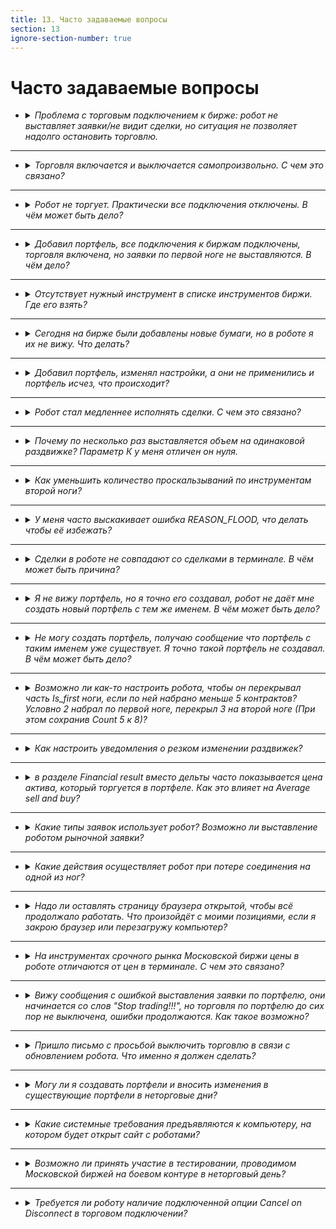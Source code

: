 ```yaml
---
title: 13. Часто задаваемые вопросы
section: 13
ignore-section-number: true
---
```


# Часто задаваемые вопросы

- <details>
    <summary><i>Проблема с торговым подключением к бирже: робот не выставляет заявки/не видит сделки, но ситуация не позволяет надолго остановить торговлю.<Anchor :ids="['faq.lost_orders']" /></i></summary>

    1. Напишите письмо в поддержку с описанием проблемы;
    2. Выключите торговлю по всем портфелям, торгующим через данное транзакционное подключение, убедитесь, что не осталось активных заявок;
    3. Сбросьте статусы заявок по всем портфелям из пункта 2. Функционал `Reset statuses` описан [тут](getting-started.md#portfolio_actions.reset_statuses);
    4. Преподключите проблемное транзакционное подключение;
    5. Включите торговлю по портфелям из пункта 2;
    6. Если в течении пары часов проблема повторится, то выключите торговлю по всем портфелям, торгующим через данное транзакционное подключение, и больше не включайте, пока не получите ответ от поддержки.

    </details>
---
- <details>
    <summary><i>Торговля включается и выключается самопроизвольно. С чем это связано?<Anchor :ids="['faq.timetable']" /></i></summary>

    Скорее всего задано расписание для торговли или специально задано такое поведение в формулах.

    </details>
---
- <details>
    <summary><i>Робот не торгует. Практически все подключения отключены. В чём может быть дело?<Anchor :ids="['faq.license']" /></i></summary>

    Самая вероятная причина такого поведения - истёк срок лицензии. Проверьте сколько дней осталось до окончания лицензии. Количество дней до окончания лицензии можно увидеть в виджете [Robots](interface.md#robots_table) в строке таблицы, соотвествующей данному роботу, в столбце `Days paid`.

    </details>
---
- <details>
    <summary><i>Добавил портфель, все подключения к биржам подключены, торговля включена, но заявки по первой ноге не выставляются. В чём дело?<Anchor :ids="['faq.prompt']" /></i></summary>

    При наведении на имя портфеля в списке портфелей появляется всплывающая подсказка. В ней отдельно для покупки и продажи первой ноги указывается, чего не хватает роботу для выставления заявки.
    Например, строка всплывающей подсказки для продажи портфеля имеет такой вид: "`sell: is signal=1, quantity=5, is valid market volume=1, is price check=0, is max not hedged=1, is orderbook valid=1`. `is_signal` означает, есть ли сигнал на покупку (т.е. либо мы сейчас котируем, либо выполняется условие на [Sell](params-description.md#p.sell) и [Lim_Sell](params-description.md#p.lim_s)). Если сигнал есть, то 1, иначе 0. Значения всех проверок могут быть только 0 или 1, если не указано иное. `quantity` показывает заявку какого объёма мы хотим выставить, исходя из заданных параметров портфеля. Заявка будет выставлена только при положительном значении объёма. Отрицательный объём не является ошибкой, это лишь результат расчётов. `is valid market volume` указывает прошла ли проверка на параметр [Market volume](params-description.md#p.mkt_volume). `is price check` указывает прошла ли проверка на параметр [Price check](params-description.md#p.price_check). `is max not hedged` указывает на выполнение или невыполнение условия [Max not hedget](params-description.md#p.max_not_hedged) для заявок по второй ноге. `is orderbook valid` отвечает за внешние признаки валидности стакана. Если стороны стакана на покупку и продажу пересекаются, то стакан не считается валидным. Таким образом, заявка выставляется только когда все значения больше нуля.
    
    </details>
---
- <details>
    <summary><i>Отсутствует нужный инструмент в списке инструментов биржи. Где его взять?<Anchor :ids="['faq.no_security']" /></i></summary>

    Список бумаг в роботе обновляется каждое утро в 6:05 по времени сервера, время сервера можно посмотреть в виджете [Robots](interface.md#robots_table) в строке таблицы, соотвествующей данному роботу, в столбце `Robot time`. Чтобы выгрузить список бумаг нажмите `Reload security list from exchanges`. Если вы не видите какой-то бумаги в списке бумаг (при этом вы обновили список), а эта бумага уже есть на бирже, то либо дождитесь указанного выше времени и бумага добавится сама, либо переподключите маркет-дата подключение и после этого обновите список бумаг.
    
    </details>
---
- <details>
    <summary><i>Сегодня на бирже были добавлены новые бумаги, но в роботе я их не вижу. Что делать?<Anchor :ids="['faq.new_security']" /></i></summary>

    Новые бумаги выгружаются рано утром и робот мог не успеть подгрузить их. Нужно переподключить дата подключение к бирже. Затем обновить список бумаг и новые инструменты будут доступны.
    
    </details>
---
- <details>
    <summary><i>Добавил портфель, изменял настройки, а они не применились и портфель исчез, что происходит?<Anchor :ids="['faq.another_user']" /></i></summary>

    Проверьте, один ли Вы редактируете что-либо в роботе, возможно Ваш коллега делает тоже самое и вы мешаете друг другу.
    
    </details>
---
- <details>
    <summary><i>Робот стал медленнее исполнять сделки. С чем это связано?<Anchor :ids="['faq.making deals']" /></i></summary>

    Робот не отвечает за исполнение заявок и за его скорость, сведение заявок в сделки выполняется биржей.
    Скорость сведения заявок в сделку на бирже зависит от множества факторов, на которые робот никак не влияет и повлиять не может. Например, Вы бьете своей заявкой с количеством 1000 по противоположной стороне стакана, есть большая разница между тем, когда Ваша заявка сводится с одной встречной заявкой, в которой количество 1000 или больше, и когда Ваша заявка сводится с 1000 заявок с количеством 1 в каждой, вторая ситуация будет обрабатываться биржей дольше по понятным причинам.
    
    Если рассматривать ситуацию шире: с момента получения роботом цены до момента сведения заявки в сделку, то тут кроме скорости обработки роботом маркет-даты, скорости выставления заявок роботом и скорости сведения заявок в сделку биржей большую роль играет рыночная ситуация (наличие встречного предложения).
    
    </details>
---
- <details>
    <summary><i>Почему по несколько раз выставляется объем на одинаковой раздвижке? Параметр К у меня отличен он нуля.<Anchor :ids="['faq.limits_shifting']" /></i></summary>

    [Sell](params-description.md#p.sell) стал сильно больше [Lim_Sell](params-description.md#p.lim_s). И при подвижке на [K](params-description.md#p.k) мы догоняли цену на бирже.
    Пример: Вы хотите продать по 100, `К`=1. В какой то момент цена подскакивает и становится равна 105. И вы продаёте по 105, но при этом робот, по алгоритму продал по 100, затем подвинул на `К`, стал продавать по 101. Продал снова по 105, робот снова подвинул на `К`, стало 102 и снова продал по 105 и т.д.. Таким образом все эти продажи произойдут по цене 105.
    
    </details>
---
- <details>
    <summary><i>Как уменьшить количество проскальзываний по инструментам второй ноги?<Anchor :ids="['faq.k_percent_of_quantity']" /></i></summary>

    Для этого стоит обратить внимание на параметры [k](params-description.md#s.k) и [Percent of quantity](params-description.md#s.percent_of_quantity) у инструмента второй ноги в разделе `Securities`. Их настройка может существенно повлиять на исполнение заявок второй ноги.
    
    Увеличение значения для параметра [k](params-description.md#s.k) потенциально ухудшает цену исполнения, но увеличивает саму вероятность исполнения заявки. Увеличение [Percent of quantity](params-description.md#s.percent_of_quantity) поможет добиться более уверенного хеджирования, т.к. заявка по первой ноге будет выставляться только тогда, когда есть достаточно объема для хеджирования на второй ноге.
    
    </details>
---
- <details>
    <summary><i>У меня часто выскакивает ошибка REASON_FLOOD, что делать чтобы её избежать?<Anchor :ids="['faq.reason_flood']" /></i></summary>

    **Если ошибка возникает при выставлении заявок по [Is first](params-description.md#_5-3-11-is-first) инструменту:**
    
    возникновение такой ошибки, означает использование режима котирования ([Quote](params-description.md#p.quote)). Можно попробовать торговать не в режиме котирования, тогда транзакции будут отправляться реже. Если без режима котирования не обойтись, то стоит обратить внимание на параметры группы "Anti-spam", в частности на параметр [Delta](params-description.md#p.delta).
    [Delta](params-description.md#p.delta) - это отклонение [Price_s/Price_b](params-description.md#p.price_s) от цены выставленной заявки, после которого заявка переставляется, то есть отправляется транзакция. Вам необходимо выставлять её таким образом, чтобы заявка не переставлялась от малейших колебаний. То есть, например, вы торгуете BTCUSD, и его стоимость 10 000. Вы ставите [Delta](params-description.md#p.delta) равным единице. Какова вероятность изменения [Price_s/Price_b](params-description.md#p.price_s) на доллар в случае, когда инструмент стоит 10 000 долларов? Вероятность велика, за секунду может несколько раз измениться цена на этот доллар и каждый раз робот будет отправлять приказы на удаление старой заявки и установки новой. Так и происходит спам биржи. Если поставить [Delta](params-description.md#p.delta) равным 5-10, то вероятность заспамить биржу уменьшится, так как должно произойти более весомое изменение, для отправления заявок.
    Настройте параметр [Market volume](params-description.md#p.mkt_volume). Если перед вами будет стоять большой объем, то особого смысла сейчас стоять нет и можно так же не спамить биржу переставлениями.  
    **Важно:** в режиме торговли `bid/offer` данный параметр "видит" только объемы бида и оффера. Это значит, что если за ними еще стоят объемы, то робот их не увидит и будет ставить заявки. Потому используйте данный параметр преимущественно в режиме `orderbook` и `orderbook+filter`.  
    Параметр [Price check](params-description.md#p.price_check). Если [Price_s/Price_b](params-description.md#p.price_s) отличается от `bid/offer` больше чем на [Price check](params-description.md#p.price_check) пунктов, то не выставляемся и снова не спамим биржу. Естественно чем меньше значение, тем меньше спама.
    Также можно установить большой [TP](params-description.md#_5-3-26-tp), чтобы брать реже, но больше.

    **Если ошибка возникает при выставлении заявок по не Is first инструментам:**
    
    Видимо, заявку по первой ноге разбирают маленькими порциями, и после каждой такой сделки происходит выставление заявок по инструментам второй ноги. Обратите внимание на параметр [Overlay](params-description.md#p.overlay), он позволяет выставлять хеджирующие заявки не после каждой сделки по первой ноге.
    
    </details>
---
- <details>
    <summary><i>Сделки в роботе не совпадают со сделками в терминале. В чём может быть причина?<Anchor :ids="['faq.prompt']" /></i></summary>

    Робот не использует цены сделок в алгоритме, они нужны только для отображения клиенту. Более того, на многих подключениях нельзя получить цену конкретной сделки. По этой причине и в угоду скорости работы робот может считать ценой сделки цену выставления заявки или среднюю цену исполнения сделок по заявке. Кроме того на некоторых подключениях несколько прошедших подряд сделок могут быть учтены роботом как одна сделка, прошедшая суммарным объёмом. Такое поведение робота не является ошибочным, потери позиций при этом не происходит.
    
    </details>
---
- <details>
    <summary><i>Я не вижу портфель, но я точно его создавал, робот не даёт мне создать новый портфель с тем же именем. В чём может быть дело?<Anchor :ids="['faq.filter']" /> </i></summary>

    Скорее всего в таблице портфелей применен фильтр и данный портфель не выбран в фильтре. Нажмите на надпись "FILTER APPLIED" в виджете [Portfolios table](interface.md#portfolios_table) и отметьте галочкой нужный портфель.
    
    </details>
---
- <details>
    <summary><i>Не могу создать портфель, получаю сообщение что портфель с таким именем уже существует. Я точно такой портфель не создавал. В чём может быть дело?<Anchor :ids="['faq.not_your_portfolio']" /></i></summary>

    Сначала следует убедиться, что Вы действительно не создавали такой портфель, для этого проверьте фильтр портфелей, как описано [выше](#faq.filter). Если это не помогло, то скорее всего в роботе существует портфель с таким именем, созданный другим пользователем. Вы не можете видеть портфели, созданные другими пользователями, но при этом уникальность имён портфелей должна соблюдаться среди всех портфелей робота. Если такая ситуация наблюдается на бесплатном роботе, то это нормально, этими роботами действительно пользуется большое количество трейдеров. Если же ситуация наблюдается в боевом роботе, то уточнить торгует ли кто-то еще тем же роботом можно у старшего трейдера (Head of traders).
    
    </details>
---
- <details>
    <summary><i>Возможно ли как-то настроить робота, чтобы он перекрывал часть Is_first ноги, если по ней набрано меньше 5 контрактов? Условно 2 набрал по первой ноге, перекрыл 3 на второй ноге (При этом сохранив Count 5 к 8)?<Anchor :ids="['faq.n_perc_fill']" /></i></summary>

    Вводные данные: `Curpos`=19, `Count`=5  
    По умолчанию позиция портфеля округляется вниз до целого значения `Curpos` деленный на `Count` (главная нога), соответственно и хедж будет происходить при изменении позиции портфеля.  
    При n_perc_fill=0, округление по модулю вниз, т.е. |19/5=3|;  
    При n_perc_fill=80:  
    Предположим, позиция изменилась стала Curpos=18, целая часть от деления |18/5|=3 - не изменилась,
    остаток от деления =3. (100 - n_perc_fill)=100-80=20, 20% от count (т.е. от 5) =1, 80% от count =4.  
    Остаток от деления 3 находится в диапазоне между 1 и 4, значит позиция по портфелю не меняется. Pos=3.  
    Таким образом видно, что позиция изменится в меньшую сторону при Curpos<=15 и в большую сторону при Curpos>=20.
    
    </details>
---
- <details>
    <summary><i>Как настроить уведомления о резком изменении раздвижек?<Anchor :ids="['faq.notifications']" /></i></summary>

   Уведомления настраиваются в настройках портфеля на вкладке `Notifications`.
   
   </details>
---
- <details>
    <summary><i>в разделе Financial result вместо дельты часто показывается цена актива, который торгуется в портфеле. Как это влияет на Average sell and buy?<Anchor :ids="['faq.fin_res']" /></i></summary>
    
    Расчеты ведутся на основании сделок за выбранный период для продаж и покупок отдельно, не на основании раздвижек (дельты). Соответственно, что пришло в Financial result (дельта или цена) не важно, это не влияет на подсчет Average sell and buy.
    
    </details>
---
- <details>
    <summary><i>Какие типы заявок использует робот? Возможно ли выставление роботом рыночной заявки?<Anchor :ids="['faq.order_type']" /></i></summary>

    Робот использует только лимитные котировочные заявки. Выставление заявок типа "рыночная" невозможно, но можно имитировать такие заявки путём выставления лимитной заявки вглубь противоположной стороны стакана с помощью параметра [k](params-description.md#_5-3-12-k) соответствующего инструмента в настройках портфеля в разделе `Securities`.
    
    </details>
---
- <details>
    <summary><i>Какие действия осуществляет робот при потере соединения на одной из ног?<Anchor :ids="['faq.connection_lost']" /></i></summary>

    Зависит от того, на какой ноге и в какой момент. Если первая нога потеряла связь, портфель, в котором инструменты из биржи с потерянным соединением, перестает торговать. Если потерялась связь с второй ногой, а первая нога не успела пройти, то робот, также перестает торговать этот портфель. Если первая нога успела пройти, в этот момент вторая нога еще не встала, но успела потерять связь, то робот продолжает пытаться выставиться (рейт-лимиты конечно учитываются).
    
    </details>
---
- <details>
    <summary><i>Надо ли оставлять страницу браузера открытой, чтобы всё продолжало работать. Что произойдёт с моими позициями, если я закрою браузер или перезагружу компьютер?<Anchor :ids="['faq.site']" /></i></summary>

    Функционирование роботов не зависит от того, открыта ли вкладка в браузере у пользователя или нет. Вы можете эту страницу закрыть, открыть в другом месте, одновременно с разных мест, перезагрузить свой компьютер и т.д., это ни на что не влияет. Роботы запущены на наших серверах и функционируют автономно. Полсе авторизации на сайте Вы получаете возможность управлять доступными Вам роботами. Есть отдельная опция - запустить робота на Вашем сервере.
    
    </details>
---   
- <details>
    <summary><i>На инструментах срочного рынка Московской биржи цены в роботе отличаются от цен в терминале. С чем это связано?<Anchor :ids="['faq.sintetic']" /></i></summary>

    На срочном рынке Московской бирже применется синтетический матчинг. Он связан с торговлей [календарными спредами](https://www.moex.com/ru/spreads). При использовании синтетического матчинга сделки формируются на основе заявок, поступающих в разные стаканы связанных инструметнов (двух фьючерсов и календарного спреда). Таким образом, в процессе матчинга строится синтетика любой глубины, необходимой для сведения активных заявок. Подробно синтетический матчинг описан в разделе 2.9 документации на [PLAZA II шлюз](https://ftp.moex.com/pub/ClientsAPI/Spectra/CGate/prod/docs/p2gate_ru.pdf)
    
    Биржа может транслировать стакан в двух вариантах: в виде уже собранного агрегированного стакана и в виде полного списка изменения статусов всех заявок по инструменту. Во втором случае построение агрегированного стакана производится уже на стороне робота или терминала. Чаще всего в торговых терминалах используется получение готового агрегированного стакана с биржи. При трансляции агрегированного стакана биржа индикативно транслирует так же 5 уровней, сформированных синтетическими заявками. Более подробно о том, что такое синтетические индикативные котировки и как они используются в агрегированном стакане, можно прочитать в разделе 2.9.2 документации на [PLAZA II шлюз](https://ftp.moex.com/pub/ClientsAPI/Spectra/CGate/prod/docs/p2gate_ru.pdf).
    
    В роботе для получения маркет-даты срочного рынка Московской биржи используются только потоки `Orderlog` подключений по протоколам [FAST](creating-connection.md#tc.MOEX_FUT_OPT.FAST) и [SIMBA](creating-connection.md#tc.MOEX_FUT_OPT.SIMBA) как наиболее быстрый способ получения рыночной информации, построение агрегированного стакана по инструменту проводится роботом только на основе данных по этому инструменту. Данные по связанным инструментам не используются по нескольким причинам:
    * У инструментов отсутствуют машиночитаемые признаки, определяющие связь с другими инструментами. Идентификация возможна только по имени инструментов.
    * Достроение синтетических уровней требует получения данных по другим инструментам и занимает значительное время.
    * Непонятно сколько уровней требуется достраивать. 5 уровней, достраиваемые биржей при трансляции агрегированных стаканов не отображают полной картины, которая будет построена внутри биржи лишь непосредственно в момент матчинга.
    
    </details>
---
- <details>
    <summary><i>Вижу сообщения с ошибкой выставления заявки по портфелю, они начинается со слов "Stop trading!!!", но торговля по портфелю до сих пор не выключена, ошибки продолжаются. Как такое возможно?<Anchor :ids="['faq.stop_trading']" /></i></summary>

    Такое возможно при использовании формул, когда код в формулах управляет включением торговли по портфелю напрямую или через включение расписания (с помощью методов `set_re_sell`, `set_re_buy`, `set_use_tt`). При написании формул рекомендуется учитывать возможность отключения роботом торговли по портфелю при получении отпределенных ошибок выставления заявок.
    
    </details>
---
- <details>
    <summary><i>Пришло письмо с просьбой выключить торговлю в связи с обновлением робота. Что именно я должен сделать?<Anchor :ids="['faq.robot_update']" /></i></summary>

    Необходимо выключить торговлю по всем портфелям робота (например, с помощью [действий](getting-started.md#portfolio_actions) виджета [Portfolios table](interface.md#portfolios_table)) и убедиться, что на биржах не осталось висеть заявок, выставленных роботом. Закрывать позицию в ноль не требуется.
    
    С особой внимательностью при остановке торговли следует отнестись к тем портфелям, где используется [расписание](params-description.md#p.use_tt) (если расписание включает торговлю, то оно должно быть отключено), и к тем портфелям, где управление установкой флагов [re_sell/re_buy](params-description.md#p.re_buy) осуществляется через формулы (формулы по выбранным портфелям можно отключить вместе с выключением торговли по выбранным портфелям с помощью действия [Stop formulas](getting-started.md#portfolio_actions.stop_formulas)). Не забудьте включить расписание и формулы после обновления робота.
    
    </details>
---    
- <details>
    <summary><i>Могу ли я создавать портфели и вносить изменения в существующие портфели в неторговые дни?<Anchor :ids="['faq.no_trading_days']" /></i></summary>

    Вы можете редактировать настройки портфелей в неторговые дни. Добавление новых инструментов в портфель и создание новых портфелей не гаратируется, так как для создания нового портфеля и добавления инструментов в существующий портфель роботу необходим список инструментов. Если список был загружен роботом с биржи ранее, то Вы сможете как создать портфель, так и добавить инструменты в существующий портфель в неторговое время. Но возможны случаи, когда для проведения обновления и других работ выполняется перезапуск роботов в неторговое время, в таком случае список инструментов робот сможет загрузить только с возобновлением трансляции данных с биржи в торговые дни. Это не является ошибкой. Мы оставляем за собой право на перезапуск роботов и проведение других работ в неторговое время биржи.
    
    </details>
---    
- <details>
    <summary><i>Какие системные требования предъявляются к компьютеру, на котором будет открыт сайт с роботами?<Anchor :ids="['faq.requirements']" /></i></summary>

    Работа сайта тестировалась в браузере Google Chrome. Сайт передает большое количество данных, поэтому на компьютере рекомендуется иметь минимум 4 ГБ оперативной памяти и минимум 2 ядра процессора. Также необходимо открыть доступ к сайту [bot.fkviking.com](https://bot.fkviking.com) в фаерволе.
    
    </details>
---    
- <details>
    <summary><i>Возможно ли принять участие в тестировании, проводимом Московской биржей на боевом контуре в неторговый день? <Anchor :ids="['faq.moex_testing']" /></i></summary>
    
    Участие наших роботов в таких тестированиях не предусмотрено. Подключения к рынкам Московской Биржи автоматически отключаются в выходные дни чтобы избежать попадания тестовых данных в боевые системы, как и рекомендует сама биржа.
    
    Перед обновлением торговой системы на боевом контуре Московская биржа сначала развертывает новую версию торговой системы на тестовом контуре T1, там мы и тестируем работу робота с новой версией торговой системы. Таким образом, к моменту обновления боевого контура совместимость робота с новой версией торговой системой уже протестирована, и участие трейдеров в тестировании на боевом контуре не требуется.
    
    </details>
---    
- <details>
    <summary><i>Требуется ли роботу наличие подключенной опции Cancel on Disconnect в торговом подключении? <Anchor :ids="['faq.cod']" /></i></summary>
    
    Многие торговые площадки и брокеры в торговых подключениях к своим площадкам предоставляют возможность использования опции `Cancel on Disconnect`. Эта опция означает, что при разрыве связи между роботом и торговой площадкой заявки, выставленные роботом, будут автоматически сняты средствами самой торговой площадки (без участия робота). Робот никак этот мехназим не использует и на его работу не полагается: при восстановлении связи с торговой площадки получаются актуальные данные по заявкам, на основе этих данных робот обновляет внутренние статусы заявок.
    
    С одной стороны, механизм `Cancel on Disconnect` призван устранять риски, возникающие при разрыве связи, например, при активированной опции `Cancel on Disconnect` при разрыве связи заявка по инструменту первой ноги снимется автоматически и исключит риск появления незахеджированной позиции. С другой стороны, такой механизм на торговых подключениях, используемых для выставления заявок по инструментам второй ноги, наборот може привести к тому, что при разрыве связи заявка по инструменту второй ноги снимется, после восстановления связи такая заявка заново выставлена не будет, хеджирование позиции произойдет только при настроенном параметре [Hedge (sec)](params-description.md#p.hedge_after).
    
    </details>    
